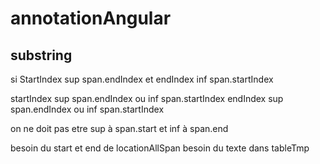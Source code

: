 # annotationAngular

## substring

si StartIndex sup span.endIndex 
et endIndex inf span.startIndex

startIndex sup span.endIndex ou inf span.startIndex
endIndex sup span.endIndex ou inf span.startIndex

on ne doit pas etre sup à span.start et inf à span.end 

besoin du start et end de locationAllSpan
besoin du texte dans tableTmp